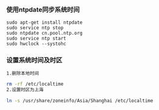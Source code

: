 ### 使用ntpdate同步系统时间
```
sudo apt-get install ntpdate
sudo service ntp stop
sudo ntpdate cn.pool.ntp.org
sudo service ntp start
sudo hwclock --systohc
```

### 设置系统时间及时区
```bash
1.删除本地时间

rm -rf /etc/localtime
2.设置时区为上海

ln -s /usr/share/zoneinfo/Asia/Shanghai /etc/localtime

```
